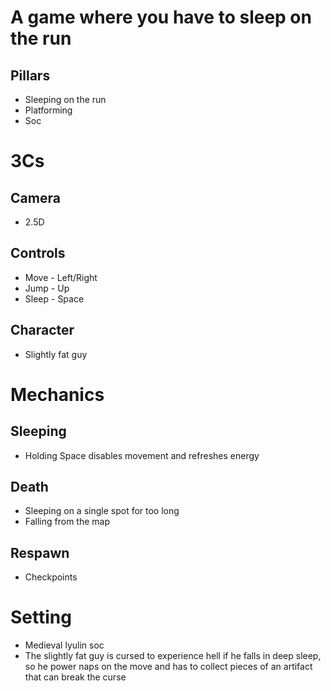 # A game where you have to sleep on the run
## Pillars
- Sleeping on the run
- Platforming
- Soc

# 3Cs

## Camera 
- 2.5D

## Controls
- Move - Left/Right
- Jump - Up
- Sleep - Space

## Character
- Slightly fat guy

# Mechanics
## Sleeping
- Holding Space disables movement and refreshes energy

## Death
- Sleeping on a single spot for too long
- Falling from the map

## Respawn
- Checkpoints

# Setting
- Medieval lyulin soc
- The slightly fat guy is cursed to experience hell if he falls in deep sleep, so he power naps on the move and has to collect pieces of an artifact that can break the curse